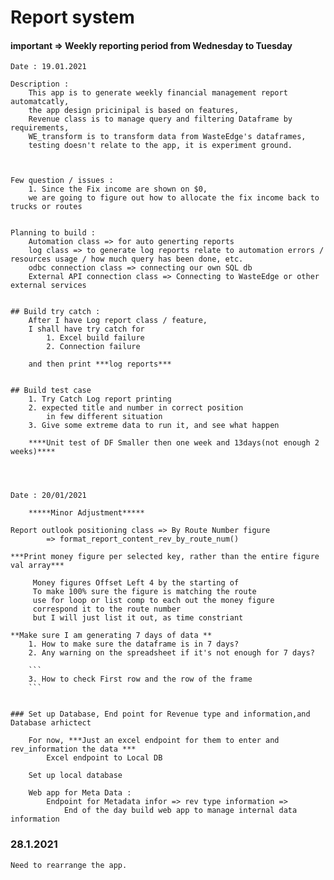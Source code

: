 # Report system

#### important => Weekly reporting period from Wednesday to Tuesday

    Date : 19.01.2021 

    Description :
        This app is to generate weekly financial management report automatcatly, 
        the app design pricinipal is based on features, 
        Revenue class is to manage query and filtering Dataframe by requirements,
        WE_transform is to transform data from WasteEdge's dataframes, 
        testing doesn't relate to the app, it is experiment ground.



    Few question / issues :
        1. Since the Fix income are shown on $0, 
        we are going to figure out how to allocate the fix income back to trucks or routes


    Planning to build :
        Automation class => for auto generting reports
        log class => to generate log reports relate to automation errors / resources usage / how much query has been done, etc.  
        odbc connection class => connecting our own SQL db 
        External API connection class => Connecting to WasteEdge or other external services


    ## Build try catch :
        After I have Log report class / feature,
        I shall have try catch for 
            1. Excel build failure
            2. Connection failure
        
        and then print ***log reports*** 


    ## Build test case
        1. Try Catch Log report printing
        2. expected title and number in correct position
            in few different situation
        3. Give some extreme data to run it, and see what happen

        ****Unit test of DF Smaller then one week and 13days(not enough 2 weeks)****
        
        


    Date : 20/01/2021

        *****Minor Adjustment*****

    Report outlook positioning class => By Route Number figure 
            => format_report_content_rev_by_route_num()

    ***Print money figure per selected key, rather than the entire figure val array***

         Money figures Offset Left 4 by the starting of 
         To make 100% sure the figure is matching the route 
         use for loop or list comp to each out the money figure
         correspond it to the route number
         but I will just list it out, as time constriant

    **Make sure I am generating 7 days of data ** 
        1. How to make sure the dataframe is in 7 days? 
        2. Any warning on the spreadsheet if it's not enough for 7 days?
        
        ```
        3. How to check First row and the row of the frame
        ```


    ### Set up Database, End point for Revenue type and information,and Database arhictect
        
        For now, ***Just an excel endpoint for them to enter and rev_information the data ***
            Excel endpoint to Local DB     

        Set up local database 

        Web app for Meta Data : 
            Endpoint for Metadata infor => rev type information => 
                End of the day build web app to manage internal data information

### 28.1.2021

    Need to rearrange the app. 
            

            


